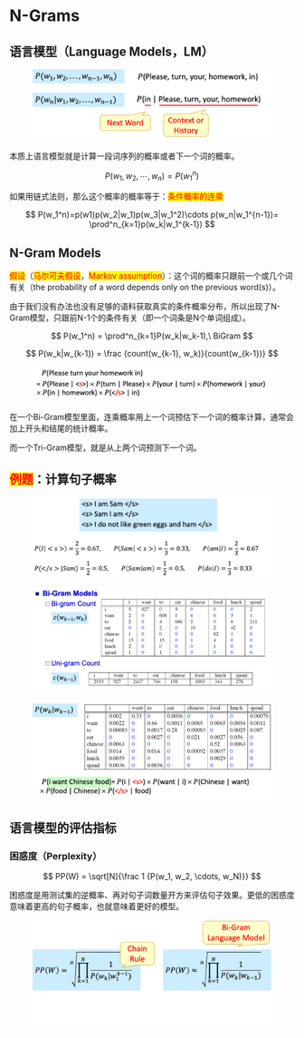# N-Grams

## 语言模型（Language Models，LM）

<figure><img src="../../../.gitbook/assets/image (5) (1) (1) (1) (1).png" alt=""><figcaption></figcaption></figure>

本质上语言模型就是计算一段词序列的概率或者下一个词的概率。

$$
P(w_1,w_2,\cdots,w_n)=P(w_1^n)
$$

如果用链式法则，那么这个概率的概率等于：<mark style="color:red;">条件概率的连乘</mark>

$$
P(w_1^n)=p(w1)p(w_2|w_1)p(w_3|w_1^2)\cdots p(w_n|w_1^{n-1})= \prod^n_{k=1}p(w_k|w_1^{k-1})
$$

## N-Gram Models

<mark style="color:red;">假设</mark>（<mark style="color:red;">马尔可夫假设</mark>，<mark style="color:red;">Markov assumption</mark>）：这个词的概率只跟前一个或几个词有关（the probability of a word depends only on the previous word(s)）。

由于我们没有办法也没有足够的语料获取真实的条件概率分布，所以出现了N-Gram模型，只跟前N-1个的条件有关（即一个词条是N个单词组成）。

$$
P(w_1^n) = \prod^n_{k=1}P(w_k|w_k-1),\ BiGram
$$

$$
P(w_k|w_{k-1}) = \frac {count(w_{k-1}, w_k)}{count(w_{k-1})}
$$

<figure><img src="../../../.gitbook/assets/image (8) (1).png" alt=""><figcaption></figcaption></figure>

在一个Bi-Gram模型里面，连乘概率用上一个词预估下一个词的概率计算，通常会加上开头和结尾的统计概率。

而一个Tri-Gram模型，就是从上两个词预测下一个词。

## <mark style="color:red;">例题</mark>：计算句子概率

<figure><img src="../../../.gitbook/assets/image (9) (1).png" alt=""><figcaption></figcaption></figure>

<figure><img src="../../../.gitbook/assets/image (10).png" alt=""><figcaption></figcaption></figure>

<figure><img src="../../../.gitbook/assets/image (11).png" alt=""><figcaption></figcaption></figure>

## 语言模型的评估指标

### 困惑度（Perplexity）

$$
PP(W) = \sqrt[N]{\frac 1 {P(w_1, w_2, \cdots, w_N)}}
$$



困惑度是用测试集的逆概率、再对句子词数量开方来评估句子效果。更低的困惑度意味着更高的句子概率，也就意味着更好的模型。

<figure><img src="../../../.gitbook/assets/image (12).png" alt=""><figcaption></figcaption></figure>
